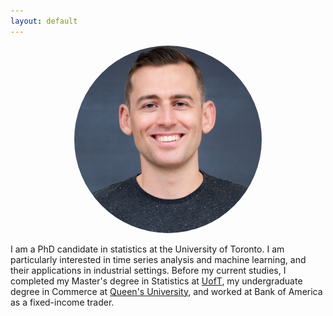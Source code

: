 ```yaml
---
layout: default
---
```


<p style="text-align:center;"><a href="url"><img src="/assets/selfi3small.png" alt="davidveitch" height="auto" width="300" style="border-radius:50%"></a></p>

I am a PhD candidate in statistics at the University of Toronto.  I am particularly interested in time series analysis and machine learning, and their applications in industrial settings. Before my current studies, I completed my Master's degree in Statistics at <a href="https://www.statistics.utoronto.ca/">UofT</a>, my undergraduate degree in Commerce at <a href="https://smith.queensu.ca/index.php">Queen's University</a>, and worked at Bank of America as a fixed-income trader.


